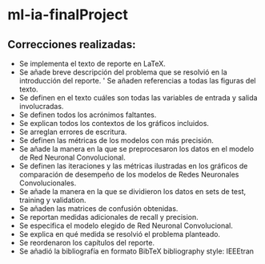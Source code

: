 # ml-ia-finalProject

## Correcciones realizadas:
- Se implementa el texto de reporte en LaTeX.
- Se añade breve descripción del problema que se resolvió en la introducción del reporte.
' Se añaden referencias a todas las figuras del texto.
- Se definen en el texto cuáles son todas las variables de entrada y salida involucradas.
- Se definen todos los acrónimos faltantes.
- Se explican todos los contextos de los gráficos incluidos.
- Se arreglan errores de escritura.
- Se definen las métricas de los modelos con más precisión.
- Se añade la manera en la que se preprocesaron los datos en el modelo de Red Neuronal Convolucional.
- Se definen las iteraciones y las métricas ilustradas en los gráficos de comparación de desempeño de los modelos de Redes Neuronales Convolucionales.
- Se añade la manera en la que se dividieron los datos en sets de test, training y validation.
- Se añaden las matrices de confusión obtenidas.
- Se reportan medidas adicionales de recall y precision.
- Se especifica el modelo elegido de Red Neuronal Convolucional.
- Se explica en qué medida se resolvió el problema planteado.
- Se reordenaron los capítulos del reporte.
- Se añadió la bibliografía en formato BibTeX bibliography style: IEEEtran
